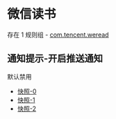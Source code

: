 # 微信读书

存在 1 规则组 - [com.tencent.weread](/src/apps/com.tencent.weread.ts)

## 通知提示-开启推送通知

默认禁用

- [快照-0](https://i.gkd.li/i/12642247)
- [快照-1](https://i.gkd.li/i/13233735)
- [快照-2](https://i.gkd.li/i/14190089)
